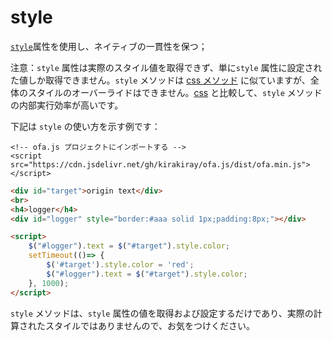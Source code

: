 # style

[`style`](https://developer.mozilla.org/ja/docs/Web/API/HTMLElement/style)属性を使用し、ネイティブの一貫性を保つ；

注意：`style` 属性は実際のスタイル値を取得できず、単に`style` 属性に設定された値しか取得できません。`style` メソッドは [css メソッド](./css.md) に似ていますが、全体のスタイルのオーバーライドはできません。[css](./css.md) と比較して、`style` メソッドの内部実行効率が高いです。



下記は `style` の使い方を示す例です：

<html-viewer>

```
<!-- ofa.js プロジェクトにインポートする -->
<script src="https://cdn.jsdelivr.net/gh/kirakiray/ofa.js/dist/ofa.min.js"></script>
```

```html
<div id="target">origin text</div>
<br>
<h4>logger</h4>
<div id="logger" style="border:#aaa solid 1px;padding:8px;"></div>

<script>
    $("#logger").text = $("#target").style.color;
    setTimeout(()=> {
        $('#target').style.color = 'red';
        $("#logger").text = $("#target").style.color;
    }, 1000);
</script>
```

</html-viewer>

`style` メソッドは、`style` 属性の値を取得および設定するだけであり、実際の計算されたスタイルではありませんので、お気をつけください。